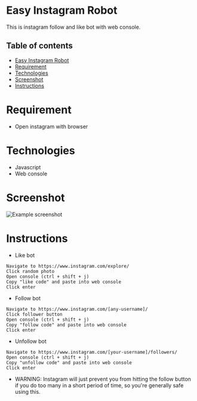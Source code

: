 # Easy Instagram Robot
This is instagram follow and like bot with web console.

## Table of contents
* [Easy Instagram Robot](#easy-instagram-robot)
* [Requirement](#requirement)
* [Technologies](#technologies)
* [Screenshot](#screenshot)
* [Instructions](#instructions)

# Requirement
* Open instagram with browser

# Technologies
* Javascript
* Web console

# Screenshot
![Example screenshot](screenshot.png)

# Instructions
* Like bot
```
Navigate to https://www.instagram.com/explore/
Click random photo
Open console (ctrl + shift + j)
Copy "like code" and paste into web console
Click enter
```
* Follow bot
```
Navigate to https://www.instagram.com/[any-username]/
Click follower button
Open console (ctrl + shift + j)
Copy "follow code" and paste into web console
Click enter
```
* Unfollow bot
```
Navigate to https://www.instagram.com/[your-username]/followers/
Open console (ctrl + shift + j)
Copy "unfollow code" and paste into web console
Click enter
```
* WARNING: Instagram will just prevent you from hitting the follow button if you do too many in a short period of time, so you're generally safe using this.
